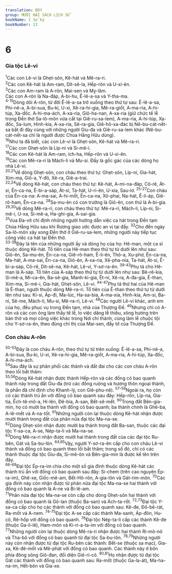 ```yaml
---
translation: BDY
group: MƯƠI HAI SÁCH LỊCH SỬ
bookName: I Sử ký 
bookNumber: 13
---
```


<div class="title"><h1>6</h1><h3>Gia tộc Lê-vi</h3></div>
<span class="verse 1su_6_1"><sup>1</sup>Các con Lê-vi là Ghẹt-sôn, Kê-hát và Mê-ra-ri.<br/></span>
<span class="verse 1su_6_2"><sup>2</sup>Các con Kê-hát là Am-ram, Dít-sê-la, Hếp-rôn và U-xi-ên.<br/></span>
<span class="verse 1su_6_3"><sup>3</sup>Các con Am-ram là A-rôn, Mai-sen và Mỵ-lâm.<br/>Các con A-rôn là Na-đáp, A-bi-hu, Ê-lê-a-sa và Y-tha-ma.<br/></span>
<span class="verse 1su_6_4 1su_6_5 1su_6_6 1su_6_7 1su_6_8 1su_6_9 1su_6_10 1su_6_11 1su_6_12 1su_6_13 1su_6_14 1su_6_15"><sup>4-15</sup>Dòng dõi A-rôn, từ đời Ê-lê-a-sa trở xuống theo thứ tự sau: Ê-lê-a-sa, Phi-nê-a, A-bi-sua, Bu-ki, U-xi, Xê-ra-hi-gia, Mê-ra-giốt, A-ma-ria, A-hi-túp, Xa-đốc. A-hi-ma-ách, A-xa-ria, Giô-ha-nan, A-xa-ria (giữ chức tế lễ trong Đền thờ Sa-lô-môn vừa cất tại Giê-ru-sa-lem), A-ma-ria, A-hi-túp, Xa-đốc, Sa-lum, Hinh-kia, A-xa-ria, Sê-ra-gia, Giê-hô-xa-đác bị Nê-bu-cát-nết-sa bắt đi đày cùng với những người Giu-đa và Giê-ru-sa-lem khác (Nê-bu-cát-nết-sa chỉ là người được Chúa Hằng Hữu dùng).<br/></span>
<span class="verse 1su_6_16"><sup>16</sup>Như ta đã biết, các con Lê-vi là Ghẹt-sôn, Kê-hát và Mê-ra-ri.<br/></span>
<span class="verse 1su_6_17"><sup>17</sup>Các con Ghẹt-sôn là Líp-ni và Si-mê-i.<br/></span>
<span class="verse 1su_6_18"><sup>18</sup>Các con Kê-hát là Am-ram, ích-ha, Hếp-rôn và U-xi-ên.<br/></span>
<span class="verse 1su_6_19"><sup>19</sup>Các con Mê-ra-ri là Mách-li và Mu-si. Đấy là gốc gác của các dòng họ nhà Lê-vi.<br/></span>
<span class="verse 1su_6_20 1su_6_21"><sup>20,21</sup>Về dòng Ghẹt-sôn, con cháu theo thứ tự: Ghẹt-sôn, Líp-ni, Gia-hát, Xim-ma, Giô-a, Y-đô, Xê-ra, Giê-a-trai.<br/></span>
<span class="verse 1su_6_22 1su_6_24"><sup>22,24</sup>Về dòng Kê-hát, con cháu theo thứ tự: Kê-hát, A-mi-na-đáp, Cô-rê, Át-si, Ên-ca-na, Ê-bi-a-sáp, Át-si, Ta-hát, U-ri-ên, U-xia, Sau-lơ. </span>
<span class="verse 1su_6_25 1su_6_26 1su_6_27"><sup>25-27</sup>Con cháu của Ên-ca-na: A-ma-sai, A-hi-mốt, Ên-ca-na, Xô-phai, Na-hát, Ê-li-áp, Giê-rô-ham, Ên-ca-na. </span>
<span class="verse 1su_6_28"><sup>28</sup>Sa-mu-ên có con trưởng là Giô-ên, con thứ là A-bi-gia.<br/></span>
<span class="verse 1su_6_29 1su_6_30"><sup>29,30</sup>Về dòng Mê-ra-ri, con cháu theo thứ tự: Mê-ra-ri, Mách-li, Líp-ni, Si-mê-i, U-xa, Si-mê-a, Ha-ghi-gia, A-sai-gia.<br/></span>
<span class="verse 1su_6_31"><sup>31</sup>Vua Đa-vít chỉ định những người hướng dẫn việc ca hát trong Đền tạm Chúa Hằng Hữu sau khi Rương giao ước được an vị tại đấy. </span>
<span class="verse 1su_6_32"><sup>32</sup>Cho đến ngày Sa-lô-môn xây xong Đền thờ ở Giê-ru-sa-lem, những người này tiếp tục công việc ca hát tại Đền thờ.<br/></span>
<span class="verse 1su_6_33 1su_6_34 1su_6_35 1su_6_36 1su_6_37 1su_6_38"><sup>33-38</sup>Đây là tên của những người ấy và dòng họ của họ: Hê-man, một ca sĩ thuộc dòng Kê-hát. Tổ tiên của Hê-man theo thứ tự từ dưới lên như sau: Giô-ên, Sa-mu-ên, Ên-ca-na, Giê-rô-ham, Ê-li-ên, Thô-a, Xu-phơ, Ên-ca-na, Ma-hát, A-ma-sai, Ên-ca-na, Giô-ên, A-xa-ria, Xê-pha-nia, Ta-hát, Át-si, Ê-bi-a-sáp, Cô-rê, Dít-sê-na, Kê-hát, Lê-vi, Y-sơ-ra-ên. </span>
<span class="verse 1su_6_39 1su_6_40 1su_6_41 1su_6_42 1su_6_43"><sup>39-43</sup>Phụ tá cho Hê-man là A-sáp. Tổ tiên của A-sáp theo thứ tự từ dưới lên như sau: Bê-rê-kia, Si-mê-a, Mi-ca-ên, Ba-sê-gia, Manh-ki-gia, Êt-ni, Xê-ra, A-đa-gia, Ê-than, Xim-ma, Si-mê-i, Gia-hát, Ghẹt-sôn, Lê-vi. </span>
<span class="verse 1su_6_44 1su_6_45 1su_6_46 1su_6_47"><sup>44-47</sup>Phụ tá thứ hai của Hê-man là Ê-than, người thuộc dòng Mê-ra-ri. Tổ tiên của Ê-than theo thứ tự từ dưới lên như sau: Ki-si, Áp-đi, Ma-lúc, Ha-sa-bia, A-ma-xia, Hinh-kia, Am-si, Ba-ni, Sê-me, Mách-li, Mu-si, Mê-ra-ri, Lê-vi. </span>
<span class="verse 1su_6_48"><sup>48</sup>Các người Lê-vi khác, anh em của họ, đều phục vụ trong Đền tạm, nhà của Thượng Đế. </span>
<span class="verse 1su_6_49"><sup>49</sup>Nhưng chỉ có A-rôn và các con ông làm thầy tế lễ, lo việc dâng lễ thiêu, xông hương trên bàn thờ và mọi công việc khác trong Nơi chí thánh, cùng làm lễ chuộc tội cho Y-sơ-ra-ên, theo đúng chỉ thị của Mai-sen, đầy tớ của Thượng Đế.</span>
<div class="title"><h3>Con cháu A-rôn</h3></div>
<span class="verse 1su_6_50 1su_6_51 1su_6_52 1su_6_53"><sup>50-53</sup>Đây là con cháu A-rôn, theo thứ tự từ trên xuống: Ê-lê-a-sa, Phi-nê-a, A-bi-sua, Bu-ki, U-xi, Xê-ra-hi-gia, Mê-ra-giốt, A-ma-ria, A-hi-túp, Xa-đốc, A-hi-ma-ách.<br/></span>
<span class="verse 1su_6_54"><sup>54</sup>Sau đây là sự phân phối các thành và đất đai cho các con cháu A-rôn theo lối bắt thăm:<br/></span>
<span class="verse 1su_6_55 1su_6_56"><sup>55,56</sup>Dòng Kê-hát nhận được thành Hếp-rôn và các đồng cỏ bao quanh thành này trong đất Giu-đa (trừ các đồng ruộng và hương thôn ngoại thành, là phần đã chỉ định cho Khanh-lý, con Giê-phu-nê). </span>
<span class="verse 1su_6_57 1su_6_58 1su_6_59"><sup>57-59</sup>Ngoài ra, họ còn có các thành trú ẩn với đồng cỏ bao quanh sau đây: Hếp-rôn, Líp-na, Gia-tia, Ếch-tê-mô-a, Hi-lên, Đê-bia, A-san, Bết-sê-mết. </span>
<span class="verse 1su_6_60"><sup>60</sup>Trong đất Bên-gia-min, họ có mười ba thành với đồng cỏ bao quanh; ba thành chính là Ghê-ba, A-lê-mết và A-na-tốt. </span>
<span class="verse 1su_6_61"><sup>61</sup>Những người còn lại thuộc dòng Kê-hát nhận được mười thành trong đất của phân nửa đại tộc Ma-na-se.<br/></span>
<span class="verse 1su_6_62"><sup>62</sup>Dòng Ghẹt-sôn nhận được mười ba thành trong đất Ba-san, thuộc các đại tộc Y-sa-ca, A-se, Nép-ta-li và Ma-na-se.<br/></span>
<span class="verse 1su_6_63"><sup>63</sup>Dòng Mê-ra-ri nhận được mười hai thành trong đất của các đại tộc Ru-bên, Gát và Sa-bu-lôn. </span>
<span class="verse 1su_6_64 1su_6_65"><sup>64,65</sup>Vậy, người Y-sơ-ra-ên cấp cho con cháu Lê-vi thành và đồng cỏ bao quanh theo lối bắt thăm; trong số đó, chỉ có các thành thuộc đại tộc Giu-đa, Si-mê-ôn và Bên-gia-min là được kể tên trên đây.<br/></span>
<span class="verse 1su_6_66 1su_6_67 1su_6_68 1su_6_69"><sup>66-69</sup>Đại tộc Ép-ra-im chia cho một số gia đình thuộc dòng Kê-hát các thành trú ẩn với đồng cỏ bao quanh sau đây: Si-chem (trên cao nguyên Ép-ra-im), Ghê-xe, Giốc-mê-am, Bết-Hô-rôn, A-gia-lôn và Gát-rim-môn. </span>
<span class="verse 1su_6_70"><sup>70</sup>Các gia đình này còn nhận được từ phân nửa đại tộc Ma-na-se hai thành với đồng cỏ bao quanh là A-ne và Bi-lê-am.<br/></span>
<span class="verse 1su_6_71"><sup>71</sup>Phân nửa đại tộc Ma-na-se còn cấp cho dòng Ghẹt-sôn hai thành với đồng cỏ bao quanh là Gô-lan (thuộc Ba-san) và Ách-ta-rốt. </span>
<span class="verse 1su_6_72 1su_6_73"><sup>72,73</sup>Đại tộc Y-sa-ca cấp cho họ các thành với đồng cỏ bao quanh sau: Kê-đe, Đô-bê-rát, Ra-mốt và A-nem. </span>
<span class="verse 1su_6_74 1su_6_75"><sup>74-75</sup>Đại tộc A-se cấp các thành Ma-sanh, Áp-đôn, Hu-cô, Rê-hốp với đồng cỏ bao quanh. </span>
<span class="verse 1su_6_76"><sup>76</sup>Đại tộc Nép-ta-li cấp các thành Kê-đe (thuộc Ga-li-lê), Ham-môn và Ki-ri-a-ta-im với đồng cỏ bao quanh.<br/></span>
<span class="verse 1su_6_77"><sup>77</sup>Những người còn lại thuộc dòng Mê-ra-ri nhận được hai thành Ri-mô-nô và Tha-bô với đồng cỏ bao quanh từ đại tộc Sa-bu-lôn. </span>
<span class="verse 1su_6_78 1su_6_79"><sup>78,79</sup>Những người này còn nhận được từ đại tộc Ru-bên các thành: Bết-se (thuộc sa mạc), Gia-xa, Kê-đê-mốt và Mê-phát với đồng cỏ bao quanh. Các thành này ở bôn phía đông sông Giô-đan, đối diện Giê-ri-cô. </span>
<span class="verse 1su_6_80 1su_6_81"><sup>80,81</sup>Họ nhận được từ đại tộc Gát các thành với đồng cỏ bao quanh sau: Ra-mốt (thuộc Ga-la-át), Ma-ha-na-im, Hết-bôn và Gia-xe.</span>
